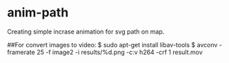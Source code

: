 # anim-path
Creating simple incrase animation for svg path on map.

##For convert images to video:
$ sudo apt-get install libav-tools
$ avconv -framerate 25 -f image2 -i results/%d.png -c:v h264 -crf 1 result.mov